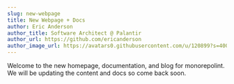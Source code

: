 ```yaml
---
slug: new-webpage
title: New Webpage + Docs
author: Eric Anderson
author_title: Software Architect @ Palantir
author_url: https://github.com/ericanderson
author_image_url: https://avatars0.githubusercontent.com/u/120899?s=400&v=4
---
```


Welcome to the new homepage, documentation, and blog for monorepolint. We will
be updating the content and docs so come back soon.
